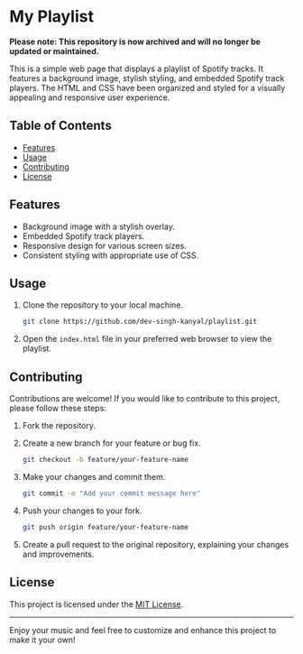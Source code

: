 # My Playlist

**Please note: This repository is now archived and will no longer be updated or maintained.**

This is a simple web page that displays a playlist of Spotify tracks. It features a background image, stylish styling, and embedded Spotify track players. The HTML and CSS have been organized and styled for a visually appealing and responsive user experience.

## Table of Contents

- [Features](#features)
- [Usage](#usage)
- [Contributing](#contributing)
- [License](#license)

## Features

- Background image with a stylish overlay.
- Embedded Spotify track players.
- Responsive design for various screen sizes.
- Consistent styling with appropriate use of CSS.

## Usage

1. Clone the repository to your local machine.

   ```bash
   git clone https://github.com/dev-singh-kanyal/playlist.git
2. Open the `index.html` file in your preferred web browser to view the playlist.

## Contributing

Contributions are welcome! If you would like to contribute to this project, please follow these steps:

1. Fork the repository.
2. Create a new branch for your feature or bug fix.

   ```bash
   git checkout -b feature/your-feature-name
   ```

3. Make your changes and commit them.

   ```bash
   git commit -m "Add your commit message here"
   ```

4. Push your changes to your fork.

   ```bash
   git push origin feature/your-feature-name
   ```

5. Create a pull request to the original repository, explaining your changes and improvements.

## License

This project is licensed under the [MIT License](LICENSE).

---

Enjoy your music and feel free to customize and enhance this project to make it your own!
